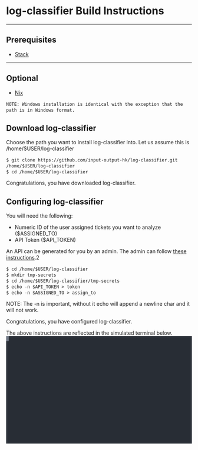 # log-classifier Build Instructions

---
## Prerequisites
- [Stack](https://github.com/commercialhaskell/stack/blob/master/doc/install_and_upgrade.md)

---

## Optional
- [Nix](https://nixos.org/nix/download.html)

```
NOTE: Windows installation is identical with the exception that the path is in Windows format.
```

## Download log-classifier

Choose the path you want to install log-classifier into.
Let us assume this is /home/$USER/log-classifier

```
$ git clone https://github.com/input-output-hk/log-classifier.git /home/$USER/log-classifier
$ cd /home/$USER/log-classifier
```

Congratulations, you have downloaded log-classifier.

## Configuring log-classifier
You will need the following:
  - Numeric ID of the user assigned tickets you want to analyze ($ASSIGNED_TO)
  - API Token ($API_TOKEN)

An API can be generated for you by an admin. The admin can follow [these instructions](https://support.zendesk.com/hc/en-us/articles/226022787-Generating-a-new-API-token-).2
  
```
$ cd /home/$USER/log-classifier
$ mkdir tmp-secrets
$ cd /home/$USER/log-classifier/tmp-secrets
$ echo -n $API_TOKEN > token
$ echo -n $ASSIGNED_TO > assign_to
```

NOTE: The -n is important, without it echo will append a newline char and it will not work.

Congratulations, you have configured log-classifier.

The above instructions are reflected in the simulated terminal below.
![Terminal Example](./log-classifier.svg)
